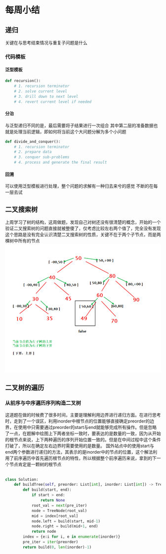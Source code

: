 # 每周小结

## 递归

关键在与思考结束情况与重复子问题是什么

### 代码模板

#### 泛型模板

```python
def recursion():
    # 1. recursion terminator
    # 2. solve current level
    # 3. drill down to next level
    # 4. revert current level if needed
```

#### 分治

与泛型递归不同的是，最后需要将子结果进行一次组合
其中第二层的准备数据也就是处理当前逻辑，即如何将当前这个大问题分解为多个小问题

```python
def divide_and_conquer():
    # 1. recursion terminator
    # 2. prepare data
    # 3. conquer sub-problems
    # 4. process and generate the final result
```

#### 回溯

可以使用泛型模板进行处理，整个问题的求解有一种归去来兮的感觉
不断的在每一层去试

## 二叉搜索树

上周学习了树的结构，这周做题，发现自己对树还没有很清楚的概念，开始的一个验证二叉搜索树的问题直接就被整傻了，仅考虑比较左右两个值了，完全没有发现这个思路是没有完全认识清楚二叉搜索树的性质，关键不在于两个子节点，而是两棵树中所有的节点
![img.png](img.png)

## 二叉树的遍历

### 从前序与中序遍历序列构造二叉树

这道题在做的时候费了很多时间，主要是理解利用边界进行递归方面。在进行思考时，走到了一个误区，利用inorder中根节点的位置能够直接确定preorder的边界，在使用中只需要通过preorder的start与end就能够完成所有操作。但是忽略了一点，在题解中绘图上下两者坐标一致时，要表达的是数量的一致，因为从开始的根节点来说，上下两种遍历的序列开始位置一致的。但是在中间过程中这个条件打破了，所以在确定左右边界时需要使用的是数量。
国外站点中的使用start与end两个参数进行递归的方法，其表示的是inorder中的节点的位置，这个解法利用了前序遍历中首先遍历根节点的特性，所以根据整个前序遍历来说，拿到的下一个节点肯定是一颗树的根节点
```python

class Solution:
    def buildTree(self, preorder: List[int], inorder: List[int]) -> TreeNode:
        def build(start, end):
            if start > end:
                return None
            root_val = next(pre_iter)
            node = TreeNode(root_val)
            mid = index[root_val]
            node.left = build(start, mid-1)
            node.right = build(mid+1, end)
            return node
        index = {e:i for i, e in enumerate(inorder)}
        pre_iter = iter(preorder)
        return build(0, len(inorder)-1)
```